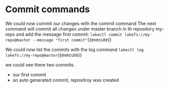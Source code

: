 # Commit commands

We could now commit our changes with the commit command
The next command will commit all changes under master branch in th repository my-repo and add the message first commit:
`lakectl commit lakefs://my-repo@master --message "first commit"`{{execute}}

We could now list the commits with the log command
`lakectl log lakefs://my-repo@master`{{execute}}

we could see there two commits.

- our first commit
- an auto generated commit, repositroy was created


